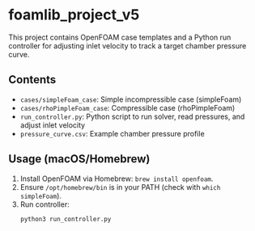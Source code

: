 # foamlib_project_v5

This project contains OpenFOAM case templates and a Python run controller for adjusting inlet velocity to track a target chamber pressure curve.

## Contents
- `cases/simpleFoam_case`: Simple incompressible case (simpleFoam)
- `cases/rhoPimpleFoam_case`: Compressible case (rhoPimpleFoam)
- `run_controller.py`: Python script to run solver, read pressures, and adjust inlet velocity
- `pressure_curve.csv`: Example chamber pressure profile

## Usage (macOS/Homebrew)
1. Install OpenFOAM via Homebrew: `brew install openfoam`.
2. Ensure `/opt/homebrew/bin` is in your PATH (check with `which simpleFoam`).
3. Run controller:
   ```bash
   python3 run_controller.py
   ```
